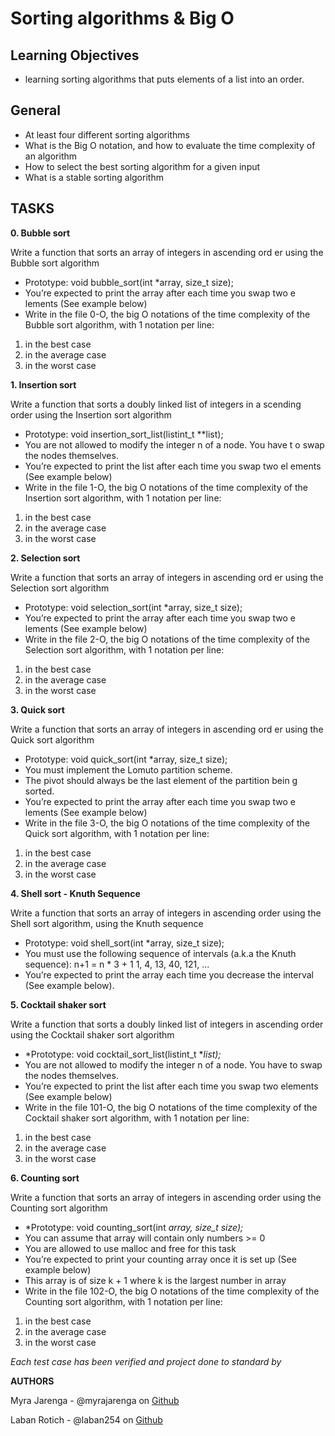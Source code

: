 # Sorting algorithms & Big O

## **Learning Objectives**
- learning sorting algorithms that puts elements of a list into an order.

## **General**
- At least four different sorting algorithms
- What is the Big O notation, and how to evaluate the time complexity of an algorithm
- How to select the best sorting algorithm for a given input
- What is a stable sorting algorithm

## **TASKS**


**0. Bubble sort**

Write a function that sorts an array of integers in ascending ord er using the Bubble sort algorithm

- Prototype: void bubble_sort(int *array, size_t size);
- You’re expected to print the array after each time you swap two e lements (See example below)
- Write in the file 0-O, the big O notations of the time complexity of the Bubble sort algorithm, with 1 notation per line:

1. in the best case
2. in the average case
3. in the worst case


**1. Insertion sort**

Write a function that sorts a doubly linked list of integers in a scending order using the Insertion sort algorithm

- Prototype: void insertion_sort_list(listint_t **list);
- You are not allowed to modify the integer n of a node. You have t o swap the nodes themselves.
- You’re expected to print the list after each time you swap two el ements (See example below)
- Write in the file 1-O, the big O notations of the time complexity of the Insertion sort algorithm, with 1 notation per line:

1. in the best case
2. in the average case
3. in the worst case


**2. Selection sort**

Write a function that sorts an array of integers in ascending ord er using the Selection sort algorithm

- Prototype: void selection_sort(int *array, size_t size);
- You’re expected to print the array after each time you swap two e lements (See example below)
- Write in the file 2-O, the big O notations of the time complexity of the Selection sort algorithm, with 1 notation per line:

1. in the best case
2. in the average case
3. in the worst case


**3. Quick sort**

Write a function that sorts an array of integers in ascending ord er using the Quick sort algorithm

- Prototype: void quick_sort(int *array, size_t size);
- You must implement the Lomuto partition scheme.
- The pivot should always be the last element of the partition bein g sorted.
- You’re expected to print the array after each time you swap two e lements (See example below)
- Write in the file 3-O, the big O notations of the time complexity of the Quick sort algorithm, with 1 notation per line:

1. in the best case
2. in the average case
3. in the worst case


**4. Shell sort - Knuth Sequence**

Write a function that sorts an array of integers in ascending order using the Shell sort algorithm, using the Knuth sequence

- Prototype: void shell_sort(int *array, size_t size);
- You must use the following sequence of intervals (a.k.a the Knuth sequence):
n+1 = n * 3 + 1
1, 4, 13, 40, 121, ...
- You’re expected to print the array each time you decrease the interval (See example below).

**5. Cocktail shaker sort**

Write a function that sorts a doubly linked list of integers in ascending order using the Cocktail shaker sort algorithm

- *Prototype: void cocktail_sort_list(listint_t **list);*
- You are not allowed to modify the integer n of a node. You have to swap the nodes themselves.
- You’re expected to print the list after each time you swap two elements (See example below)
- Write in the file 101-O, the big O notations of the time complexity of the Cocktail shaker sort algorithm, with 1 notation per line:

1. in the best case
2. in the average case
3. in the worst case


**6. Counting sort**

Write a function that sorts an array of integers in ascending order using the Counting sort algorithm

- *Prototype: void counting_sort(int *array, size_t size);*
- You can assume that array will contain only numbers >= 0
- You are allowed to use malloc and free for this task
- You’re expected to print your counting array once it is set up (See example below)
- This array is of size k + 1 where k is the largest number in array
- Write in the file 102-O, the big O notations of the time complexity of the Counting sort algorithm, with 1 notation per line:

1. in the best case
2. in the average case
3. in the worst case

*Each test case has been verified and project done to standard by*

**AUTHORS**

Myra Jarenga - @myrajarenga on   [Github](https://github.com/myrajarenga "Github")

Laban Rotich - @laban254 on  [Github](https://github.com/myrajarenga "Github")
